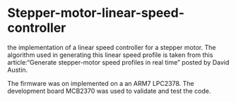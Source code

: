 # Stepper-motor-linear-speed-controller

the implementation of a linear speed controller for a stepper motor. The algorithm used in generating this linear speed profile is 
taken from this article:“Generate stepper-motor speed profiles in real time” posted by David Austin.

The firmware was on implemented on a an ARM7 LPC2378. The development board MCB2370 was used to validate and test the code.

